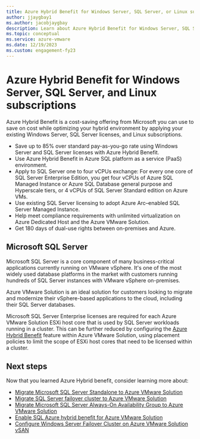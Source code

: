 ```yaml
---
title: Azure Hybrid Benefit for Windows Server, SQL Server, or Linux subscriptions
author: jjaygbay1
ms.author: jacobjaygbay
description: Learn about Azure Hybrid Benefit for Windows Server, SQL Server, or Linux subscriptions.
ms.topic: conceptual
ms.service: azure-vmware
ms.date: 12/19/2023
ms.custom: engagement-fy23
---
```


# Azure Hybrid Benefit for Windows Server, SQL Server, and Linux subscriptions

Azure Hybrid Benefit is a cost-saving offering from Microsoft you can use to save on cost while optimizing your hybrid environment by applying your existing Windows Server, SQL Server licenses, and Linux subscriptions.

- Save up to 85% over standard pay-as-you-go rate using Windows Server and SQL Server licenses with Azure Hybrid Benefit.
- Use Azure Hybrid Benefit in Azure SQL platform as a service (PaaS) environment.
- Apply to SQL Server one to four vCPUs exchange: For every one core of SQL Server Enterprise Edition, you get four vCPUs of Azure SQL Managed Instance or Azure SQL Database general purpose and Hyperscale tiers, or 4 vCPUs of SQL Server Standard edition on Azure VMs.
- Use existing SQL Server licensing to adopt Azure Arc–enabled SQL Server Managed Instance.
- Help meet compliance requirements with unlimited virtualization on Azure Dedicated Host and the Azure VMware Solution.
- Get 180 days of dual-use rights between on-premises and Azure.

## Microsoft SQL Server

Microsoft SQL Server is a core component of many business-critical applications currently running on VMware vSphere. It's one of the most widely used database platforms in the market with customers running hundreds of SQL Server instances with VMware vSphere on-premises. 

Azure VMware Solution is an ideal solution for customers looking to migrate and modernize their vSphere-based applications to the cloud, including their SQL Server databases.

Microsoft SQL Server Enterprise licenses are required for each Azure VMware Solution ESXi host core that is used by SQL Server workloads running in a cluster. This can be further reduced by configuring the [Azure Hybrid Benefit](enable-sql-azure-hybrid-benefit.md) feature within Azure VMware Solution, using placement policies to limit the scope of ESXi host cores that need to be licensed within a cluster.

## Next steps 

Now that you learned Azure Hybrid benefit, consider learning more about:

- [Migrate Microsoft SQL Server Standalone to Azure VMware Solution](migrate-sql-server-standalone-cluster.md)
- [Migrate SQL Server failover cluster to Azure VMware Solution](migrate-sql-server-failover-cluster.md)
- [Migrate Microsoft SQL Server Always-On Availability Group to Azure VMware Solution](migrate-sql-server-always-on-availability-group.md)
- [Enable SQL Azure hybrid benefit for Azure VMware Solution](enable-sql-azure-hybrid-benefit.md)
- [Configure Windows Server Failover Cluster on Azure VMware Solution vSAN](configure-windows-server-failover-cluster.md)
